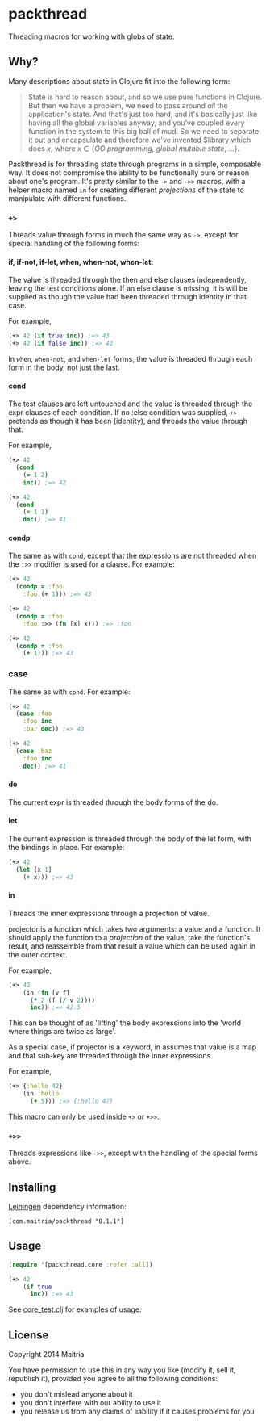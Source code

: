 # packthread

Threading macros for working with globs of state.

## Why?

Many descriptions about state in Clojure fit into the following form:

> State is hard to reason about, and so we use pure functions in Clojure.  But then
> we have a problem, we need to pass around _all_ the application's state. And that's
> just too hard, and it's basically just like having all the global variables anyway,
> and you've coupled every function in the system to this big ball of mud. So we need
> to separate it out and encapsulate and therefore we've invented $library which does
> _x_, where _x_ ∈ {_OO programming_, _global mutable state_, _..._}.

Packthread is for threading state through programs in a simple, composable way.  It
does not compromise the ability to be functionally pure or reason about one's program.
It's pretty similar to the `->` and `->>` macros, with a helper macro named `in` for
creating different _projections_ of the state to manipulate with different functions.

### `+>`

Threads value through forms in much the same way as `->`, except for special
handling of the following forms:

####  if, if-not, if-let, when, when-not, when-let:

The value is threaded through the then and else clauses independently,
leaving the test conditions alone.  If an else clause is missing, it is
will be supplied as though the value had been threaded through identity
in that case.

For example,

```clojure
(+> 42 (if true inc)) ;=> 43
(+> 42 (if false inc)) ;=> 42
```

In `when`, `when-not`, and `when-let` forms, the value is threaded through each
form in the body, not just the last.

#### cond

The test clauses are left untouched and the value is threaded through
the expr clauses of each condition.  If no :else condition was supplied,
`+>` pretends as though it has been (identity), and threads the value
through that.

For example,

```clojure
(+> 42
  (cond
    (= 1 2)
    inc)) ;=> 42

(+> 42
  (cond
    (= 1 1)
    dec)) ;=> 41
```

#### condp

The same as with `cond`, except that the expressions are not threaded when
the `:>>` modifier is used for a clause. For example:

```clojure
(+> 42
  (condp = :foo
    :foo (+ 1))) ;=> 43

(+> 42
  (condp = :foo
    :foo :>> (fn [x] x))) ;=> :foo

(+> 42
  (condp = :foo
    (+ 1))) ;=> 43
```

### case

The same as with `cond`. For example:

```clojure
(+> 42
  (case :foo
    :foo inc
    :bar dec)) ;=> 43

(+> 42
  (case :baz
    :foo inc
    dec)) ;=> 41
```

#### do

The current expr is threaded through the body forms of the do.

#### let

The current expression is threaded through the body of the let form, with the bindings in place. For example:

```clojure
(+> 42 
  (let [x 1] 
    (+ x))) ;=> 43
```

#### in

Threads the inner expressions through a projection of value.

projector is a function which takes two arguments: a value and a function.
It should apply the function to a _projection_ of the value, take the
function's result, and reassemble from that result a value which can be
used again in the outer context.

For example,

```clojure
(+> 42
    (in (fn [v f]
	  (* 2 (f (/ v 2))))
      inc)) ;=> 42.5
```

This can be thought of as 'lifting' the body expressions into the 'world
where things are twice as large'.

As a special case, if projector is a keyword, in assumes that value is a
map and that sub-key are threaded through the inner expressions.

For example,

```clojure
(+> {:hello 42}
    (in :hello
      (+ 5))) ;=> {:hello 47}
```

This macro can only be used inside `+>` or `+>>`.

### `+>>`

Threads expressions like `->>`, except with the handling of the special forms
above.

## Installing

[Leiningen](http://github.com/technomancy/leiningen/) dependency information:

```
[com.maitria/packthread "0.1.1"]
```

## Usage

```clojure
(require '[packthread.core :refer :all])

(+> 42
    (if true
      inc)) ;=> 43
```

See [core_test.clj](test/packthread/core_test.clj) for examples of usage.

## License

Copyright 2014 Maitria

You have permission to use this in any way you like (modify it, sell it, republish it),
provided you agree to all the following conditions:

* you don't mislead anyone about it
* you don't interfere with our ability to use it
* you release us from any claims of liability if it causes problems for you
